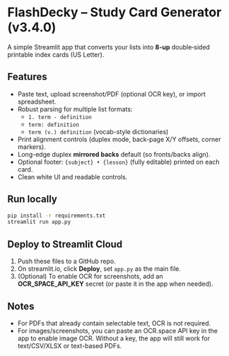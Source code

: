 # FlashDecky – Study Card Generator (v3.4.0)

A simple Streamlit app that converts your lists into **8-up** double‑sided printable index cards (US Letter).

## Features
- Paste text, upload screenshot/PDF (optional OCR key), or import spreadsheet.
- Robust parsing for multiple list formats:
  - `1. term - definition`
  - `term: definition`
  - `term (v.) definition` (vocab-style dictionaries)
- Print alignment controls (duplex mode, back-page X/Y offsets, corner markers).
- Long-edge duplex **mirrored backs** default (so fronts/backs align).
- Optional footer: `{subject} • {lesson}` (fully editable) printed on each card.
- Clean white UI and readable controls.

## Run locally
```bash
pip install -r requirements.txt
streamlit run app.py
```

## Deploy to Streamlit Cloud
1. Push these files to a GitHub repo.
2. On streamlit.io, click **Deploy**, set `app.py` as the main file.
3. (Optional) To enable OCR for screenshots, add an **OCR_SPACE_API_KEY** secret (or paste it in the app when needed).

## Notes
- For PDFs that already contain selectable text, OCR is not required.
- For images/screenshots, you can paste an OCR.space API key in the app to enable image OCR. Without a key, the app will still work for text/CSV/XLSX or text-based PDFs.

